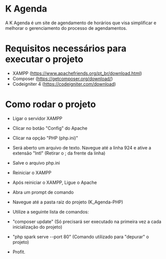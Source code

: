 # K Agenda

A K Agenda é um site de agendamento de horários que visa simplificar e melhorar o gerenciamento do processo de agendamentos.

# Requisitos necessários para executar o projeto

- XAMPP (https://www.apachefriends.org/pt_br/download.html)
- Composer (https://getcomposer.org/download/)
- Codeigniter 4 (https://codeigniter.com/download)

# Como rodar o projeto

- Ligar o servidor XAMPP
- Clicar no botão "Config" do Apache
- Clicar na opção "PHP (php.ini)"
- Será aberto um arquivo de texto. Navegue até a linha 924 e ative a extensão "Intl" (Retirar o ; da frente da linha)
- Salve o arquivo php.ini
- Reiniciar o XAMPP
- Após reiniciar o XAMPP, Ligue o Apache
- Abra um prompt de comando
- Navegue até a pasta raiz do projeto (K_Agenda-PHP)
- Utilize a seguinte lista de comandos:
- "composer update" (Só precisará ser executado na primeira vez a cada inicialização do projeto)
- "php spark serve --port 80" (Comando utilizado para "depurar" o projeto)

- Profit.